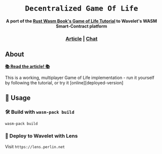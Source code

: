 <div align="center">

  <h1><code>Decentralized Game Of Life</code></h1>

  <strong>A port of the <a href=''>Rust Wasm Book's Game of Life Tutorial</a> to Wavelet's WASM Smart-Contract platform</strong>

  <h3>
    <a href="https://medium.com/perlin-network">Article</a>
    <span> | </span>
    <a href="https://discord.gg/dMYfDPM">Chat</a>
  </h3>

</div>

## About

[**📚 Read the article! 📚**][article]

This is a working, multiplayer Game of Life implementation - run it yourself by following the tutorial, or try it [online][deployed-version]

[online]: https://ryanswart.github.io/decentralized-game-of-life 
[article]: https://medium.com/perlin-network

## 🚴 Usage


### 🛠️ Build with `wasm-pack build`

```
wasm-pack build
```


### 🎁 Deploy to Wavelet with Lens

Visit `https://lens.perlin.net`
